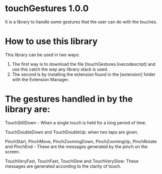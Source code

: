 # touchGestures 1.0.0
It is a library to handle some gestures that the user can do with the touches.

# How to use this library
This library can be used in two ways:
1. The first way is to download the file [touchGestures.livecodescript] and use this catch the way any library stack is used.
2. The second is by installing the extension found in the [extension] folder with the Extension Manager.

# The gestures handled in by the library are:

TouchStillDown - When a single touch is held for a long period of time.

TouchDoubleDown and TouchDoubleUp: when two taps are given.

PinchStart, PinchMove, PinchZoomingDown, PinchZoomingUp, PinchRotate and PinchEnd - These are the messages generated by the pinch on the screen.

TouchVeryFast, TouchFast, TouchSlow and TouchVerySlow: These messages are generated according to the clarity of touch.
